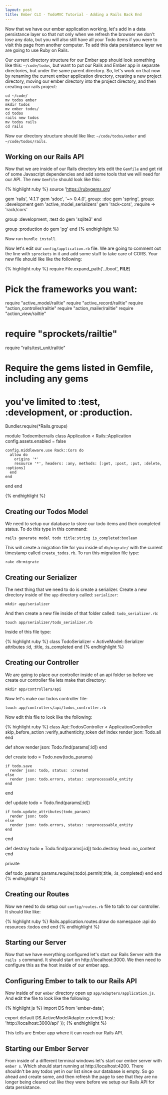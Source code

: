 ```yaml
---
layout: post
title: Ember CLI - TodoMVC Tutorial - Adding a Rails Back End
---
```


Now that we have our ember application working, let's add in a data persistance layer so that not only when we refresh the browser we don't lose any data, but you will also still have all your Todo items if you were to visit this page from another computer. To add this data persistance layer we are going to use Ruby on Rails.

Our current directory structure for our Ember app should look something like this: `~/code/todos`, but want to put our Rails and Ember app in separate directories, but under the same parent directory. So, let's work on that now by renaming the current ember application directory, creating a new project directory, moving our ember directory into the project directory, and then creating our rails project:

    cd ~/code/
    mv todos ember
    mkdir todos
    mv ember todos/
    cd todos
    rails new todos
    mv todos rails
    cd rails

Now our directory structure should like like: `~/code/todos/ember` and `~/code/todos/rails`.

## Working on our Rails API

Now that we are inside of our Rails directory lets edit the `Gemfile` and get rid of some Javascript dependencies and add some tools that we will need for our API. The new `Gemfile` should look like this:

{% highlight  ruby %}
source 'https://rubygems.org'

gem 'rails', '4.1.1'
gem 'sdoc', '~> 0.4.0',          group: :doc
gem 'spring',        group: :development
gem 'active_model_serializers'
gem 'rack-cors', :require => 'rack/cors'

group :development, :test do
  gem 'sqlite3'
end

group :production do
  gem 'pg'
end
{% endhighlight %}

Now run `bundle install`.

Now let's edit our `config/application.rb` file. We are going to comment out the line with `sprockets` in it and add some stuff to take care of CORS. Your new file should like like the following:

{% highlight  ruby %}
require File.expand_path('../boot', __FILE__)

# Pick the frameworks you want:
require "active_model/railtie"
require "active_record/railtie"
require "action_controller/railtie"
require "action_mailer/railtie"
require "action_view/railtie"
# require "sprockets/railtie"
require "rails/test_unit/railtie"

# Require the gems listed in Gemfile, including any gems
# you've limited to :test, :development, or :production.
Bundler.require(*Rails.groups)

module Todoemberrails
  class Application < Rails::Application
    config.assets.enabled = false

    config.middleware.use Rack::Cors do
      allow do
        origins '*'
        resource '*', headers: :any, methods: [:get, :post, :put, :delete, :options]
      end
    end
  end
end

{% endhighlight %}

## Creating our Todos Model

We need to setup our database to store our todo items and their completed status. To do this type in this command:

    rails generate model todo title:string is_completed:boolean

This will create a migration file for you inside of `db/migrate/` with the current timestamp called `create_todos.rb`. To run this migration file type:

    rake db:migrate

## Creating our Serializer

The next thing that we need to do is create a serializer. Create a new directory inside of the `app` directory called: `serializer`:

    mkdir app/serializer

And then create a new file inside of that folder called: `todo_serializer.rb`:

    touch app/serializer/todo_serializer.rb

Inside of this file type:

{% highlight  ruby %}
    class TodoSerializer < ActiveModel::Serializer
      attributes :id, :title, :is_completed
    end
{% endhighlight %}

## Creating our Controller

We are going to place our controller inside of an api folder so before we create our controller file lets make that directory:

    mkdir app/controllers/api

Now let's make our todos controller file:

    touch app/controllers/api/todos_controller.rb

Now edit this file to look like the following:

{% highlight  ruby %}
class Api::TodosController < ApplicationController
  skip_before_action :verify_authenticity_token
  def index
    render json: Todo.all
  end

  def show
    render json: Todo.find(params[:id])
  end

  def create
    todo = Todo.new(todo_params)

    if todo.save
      render json: todo, status: :created
    else
      render json: todo.errors, status: :unprocessable_entity
    end
  end

  def update
    todo = Todo.find(params[:id])

    if todo.update_attributes(todo_params)
      render json: todo
    else
      render json: todo.errors, status: :unprocessable_entity
    end
  end

  def destroy
    todo = Todo.find(params[:id])
    todo.destroy
    head :no_content
  end

  private

  def todo_params
    params.require(:todo).permit(:title, :is_completed)
  end
end
{% endhighlight %}

## Creating our Routes

Now we need to do setup our `config/routes.rb` file to talk to our controller. It should like like:

{% highlight  ruby %}
Rails.application.routes.draw do
  namespace :api do
    resources :todos
  end
end
{% endhighlight %}

## Starting our Server

Now that we have everything configured let's start our Rails Server with the `rails s` command. It should start on http://localhost:3000. We then need to configure this as the host inside of our ember app.

## Configuring Ember to talk to our Rails API

Now inside of our `ember` directory open up `app/adapters/application.js`. And edit the file to look like the following:

{% highlight  js %}
import DS from 'ember-data';

export default DS.ActiveModelAdapter.extend({
  host: 'http://localhost:3000/api'
});
{% endhighlight %}

This tells are Ember app where it can reach our Rails API.

## Starting our Ember Server

From inside of a different terminal windows let's start our ember server with `ember s`. Which should start running at http://localhost:4200. There shouldn't be any todos yet in our list since our database is empty. So go ahead and create some, and then refresh the page to see that they are no longer being cleared out like they were before we setup our Rails API for data persistance.
